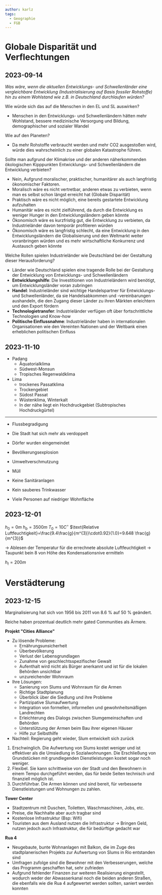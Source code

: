 ```yaml
---
author: karlz
tags:
  - Geographie
  - FGB
---
```


# Globale Disparität und Verflechtungen

## 2023-09-14

*Was wäre, wenn die aktuellen Entwicklungs- und Schwellenländer eine vergleichbare Entwicklung (Industrialisierung auf Basis fossiler Rohstoffe) hin zu einem Wohlstand wie z.B. in Deutschland durchlaufen würden?*

Wie würde sich das auf die Menschen in den EL und SL auswirken? 
- Menschen in den Entwicklungs- und Schwellenländern hätten mehr Wohlstand, bessere medizinische Versorgung und Bildung, demographischer und sozialer Wandel

Wie auf den Planeten?
- Da mehr Rohstoffe verbraucht werden und mehr CO2 ausgestoßen wird, würde dies wahrscheinlich zu einer globalen Katastrophe führen.

Sollte man aufgrund der Klimakrise und der anderen näherkommenden ökologischen Kipppunkten Entwicklungs- und Schwellenländern die Entwicklung verbieten?
- Nein, Aufgrund moralischer, praktischer, humanitärer als auch langfristig ökonomischer Faktoren.
- Moralisch wäre es nicht vertretbar, anderen etwas zu verbieten, wenn man es selbst schon längst erreicht hat (Globale Disparität)
- Praktisch wäre es nicht möglich, eine bereits gestartete Entwicklung aufzuhalten
- Humanitär wäre es nicht zielführend, da durch die Entwicklung es weniger Hunger in den Entwicklungsländern geben könnte
- Ökonomisch wäre es kurzfristig gut, die Entwicklung zu verbieten, da Industrieländer davon temporär profitieren würden
- Ökonomisch wäre es langfristig schlecht, da eine Entwicklung in den Entwicklungsländern die Globalisierung und den Weltmarkt weiter voranbringen würden und es mehr wirtschaftliche Konkurrenz und Austausch geben könnte

Welche Rollen spielen Industrieländer wie Deutschland bei der Gestaltung dieser Herausforderung?
- Länder wie Deutschland spielen eine tragende Rolle bei der Gestaltung der Entwicklung von Entwicklungs- und Schwellenländern
- **Entwicklungshilfe**: Die Investitionen von Industrieländern wird benötigt, um Entwicklungsländer voran zubringen
- **Handel**: Industrieländer sind wichtige Handelspartner für Entwicklungs- und Schwellenländer, da sie Handelsabkommen und -vereinbarungen aushandeln, die den Zugang dieser Länder zu ihren Märkten erleichtern und den Export fördern
- **Technologietransfer**: Industrieländer verfügen oft über fortschrittliche Technologien und Know-how
- **Politische Einflussnahme**: Industrieländer haben in internationalen Organisationen wie den Vereinten Nationen und der Weltbank einen erheblichen politischen Einfluss

## 2023-11-10

- Padang
	- Äquatorialklima
	- Südwest-Monsun
	- Tropisches Regenwaldklima
- Lima
	- trockenes Passatklima
	- Trockengebiet
	- Südost Passat
	- Wüstenklima, Winterkalt
	- In der nähe liegt ein Hochdruckgebiet (Subtropisches Hochdruckgürtel)

---

- Flussbegradigung
- Die Stadt hat sich mehr als verdoppelt
- Dörfer wurden eingemeindet
- Bevölkerungsexplosion

- Umweltverschmutzung
- Müll
- Keine Sanitäranlagen
- Kein sauberes Trinkwasser
- Viele Personen auf niedriger Wohnfläche

## 2023-12-01

$h_{0}=0m$
$h_{b}=3500m$
$T_{0}=10 C^{\circ}$
$\text{Relative Luftfeuchtigkeit}=\frac{9.4\frac{g}{m^{3}}\cdot0.92}{1.0}=9.648 \frac{g}{m^{3}}$

→ Ablesen der Temperatur für die errechnete absolute Luftfeuchtigkeit
→ Taupunkt bein 8 von Höhe des Kondensationsnive ermitteln

$h_{t}=200m$

# Verstädterung

## 2023-12-15

Marginalisierung hat sich von 1956 bis 2011 von 8.6 % auf 50 % geändert.

Reiche haben prozentual deutlich mehr gated Communities als Ärmere.

**Projekt "Cities Alliance"**
- Zu lösende Probleme:
	- Ernährungsunsicherheit
	- Überbevölkerung
	- Verlust der Lebensgrundlagen
	- Zunahme von geschlechtsspezifischer Gewalt
	- Aufenthalt wird nicht als Bürger anerkannt und ist für die lokalen Behörden unsichtbar
	- unzureichender Wohnraum
- Ihre Lösungen:
	- Sanierung von Slums und Wohnraum für die Armen
	- Richtige Stadtplanung
	- Überblick über die Siedlung und ihre Probleme
	- Partizipative Slumaufwertung
	- Integration von formellen, informellen und gewohnheitsmäßigen Landrechten
	- Erleichterung des Dialogs zwischen Slumgemeinschaften und Behörden
	- Unterstützung der Armen beim Bau ihrer eigenen Häuser
	- Hilfe zur Selbsthilfe
- Nachteil: Regierung geht wieder, Slum entwickelt sich zurück

1. Erschwinglich. Die Aufwertung von Slums kostet weniger und ist effektiver als die Umsiedlung in Sozialwohnungen. Die Erschließung von Grundstücken mit grundlegenden Dienstleistungen kostet sogar noch weniger.
2. Flexibel. Sie kann schrittweise von der Stadt und den Bewohnern in einem Tempo durchgeführt werden, das für beide Seiten technisch und finanziell möglich ist.
3. Durchführbar. Die Armen können und sind bereit, für verbesserte Dienstleistungen und Wohnungen zu zahlen.

**Tower Center**
- Stadtzentrum mit Duschen, Toiletten, Waschmaschinen, Jobs, etc.
- Preise, die Nachhalte aber auch tragbar sind
- Kostenlose Infrastruktur (Bsp: Wifi)
- Touristen aus dem Ausland nutzen die Infrastruktur → Bringen Geld, nutzen jedoch auch Infrastruktur, die für bedürftige gedacht war

**Rua 4**
- Neugebaute, bunte Wohnanlagen mit Balkon, die im Zuge des stadtplanerischen Projekts zur Aufwertung von Slums in Rio entstanden sind
- Umfragen zufolge sind die Bewohner mit den Verbesserungen, welche das Programm geschaffen hat, sehr zufrieden
- Aufgrund fehlender Finanzen zur weiteren Realisierung eingestellt, wodurch weder der Abwasserkanal noch die beiden anderen Straßen, die ebenfalls wie die Rua 4 aufgewertet werden sollten, saniert werden konnten
